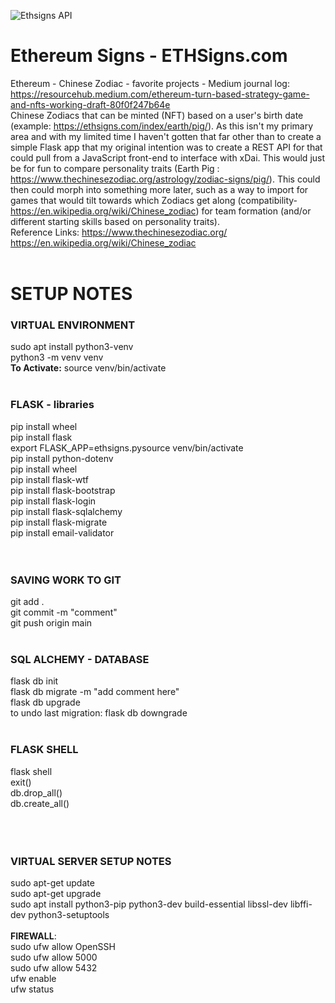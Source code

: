 ![Ethsigns API](https://github.com/rivendale/ethsigns/workflows/Ethsigns%20API/badge.svg)
# Ethereum Signs - ETHSigns.com
Ethereum - Chinese Zodiac - favorite projects - Medium journal log: https://resourcehub.medium.com/ethereum-turn-based-strategy-game-and-nfts-working-draft-80f0f247b64e
</br>
Chinese Zodiacs that can be minted (NFT) based on a user's birth date (example: https://ethsigns.com/index/earth/pig/).
As this isn't my primary area and with my limited time I haven't gotten that far other than to create a simple Flask app that my original intention was to create
a REST API for that could pull from a JavaScript front-end to interface with xDai.
This would just be for fun to compare personality traits (Earth Pig : https://www.thechinesezodiac.org/astrology/zodiac-signs/pig/).
This could then could morph into something more later, such as a way to import for games that would tilt towards which Zodiacs get along
(compatibility- https://en.wikipedia.org/wiki/Chinese_zodiac)  for team formation (and/or different starting skills based on personality traits).
</br>
Reference Links:
https://www.thechinesezodiac.org/ </br>
https://en.wikipedia.org/wiki/Chinese_zodiac </br>
</br>
# SETUP NOTES </br>
### VIRTUAL ENVIRONMENT </br>
sudo apt install python3-venv </br>
python3 -m venv venv </br>
**To Activate:** source venv/bin/activate </br>
</br>
### FLASK - libraries
pip install wheel </br>
pip install flask </br>
export FLASK_APP=ethsigns.pysource venv/bin/activate </br>
pip install python-dotenv </br>
pip install wheel </br>
pip install flask-wtf </br>
pip install flask-bootstrap </br>
pip install flask-login </br>
pip install flask-sqlalchemy </br>
pip install flask-migrate </br>
pip install email-validator </br>
</br></br>
### SAVING WORK TO GIT
git add .  </br>
git commit -m "comment" </br>
git push origin main </br>
</br>
### SQL ALCHEMY - DATABASE
flask db init </br>
flask db migrate -m "add comment here"  </br>
flask db upgrade </br>
to undo last migration: flask db downgrade </br>
</br>
### FLASK SHELL
flask shell </br>
exit() </br>
db.drop_all() </br>
db.create_all() </br>
</br></br></br>
### VIRTUAL SERVER SETUP NOTES
sudo apt-get update </br>
sudo apt-get upgrade </br>
sudo apt install python3-pip python3-dev build-essential libssl-dev libffi-dev python3-setuptools </br>
</br>
**FIREWALL**: </br>
sudo ufw allow OpenSSH </br>
sudo ufw allow 5000 </br>
sudo ufw allow 5432 </br>
ufw enable </br>
ufw status </br>
</br>
